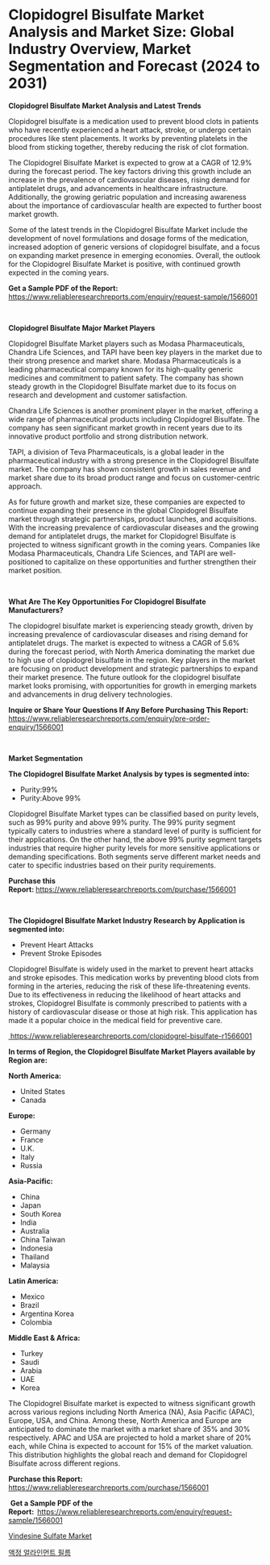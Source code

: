 <p><h1>Clopidogrel Bisulfate Market Analysis and Market Size: Global Industry Overview, Market Segmentation and Forecast (2024 to 2031)</h1></p><p><strong>Clopidogrel Bisulfate Market Analysis and Latest Trends</strong></p>
<p><p>Clopidogrel bisulfate is a medication used to prevent blood clots in patients who have recently experienced a heart attack, stroke, or undergo certain procedures like stent placements. It works by preventing platelets in the blood from sticking together, thereby reducing the risk of clot formation.</p><p>The Clopidogrel Bisulfate Market is expected to grow at a CAGR of 12.9% during the forecast period. The key factors driving this growth include an increase in the prevalence of cardiovascular diseases, rising demand for antiplatelet drugs, and advancements in healthcare infrastructure. Additionally, the growing geriatric population and increasing awareness about the importance of cardiovascular health are expected to further boost market growth.</p><p>Some of the latest trends in the Clopidogrel Bisulfate Market include the development of novel formulations and dosage forms of the medication, increased adoption of generic versions of clopidogrel bisulfate, and a focus on expanding market presence in emerging economies. Overall, the outlook for the Clopidogrel Bisulfate Market is positive, with continued growth expected in the coming years.</p></p>
<p><strong>Get a Sample PDF of the Report:&nbsp;</strong> <a href="https://www.reliableresearchreports.com/enquiry/request-sample/1566001">https://www.reliableresearchreports.com/enquiry/request-sample/1566001</a></p>
<p>&nbsp;</p>
<p><strong>Clopidogrel Bisulfate Major Market Players</strong></p>
<p><p>Clopidogrel Bisulfate Market players such as Modasa Pharmaceuticals, Chandra Life Sciences, and TAPI have been key players in the market due to their strong presence and market share. Modasa Pharmaceuticals is a leading pharmaceutical company known for its high-quality generic medicines and commitment to patient safety. The company has shown steady growth in the Clopidogrel Bisulfate market due to its focus on research and development and customer satisfaction.</p><p>Chandra Life Sciences is another prominent player in the market, offering a wide range of pharmaceutical products including Clopidogrel Bisulfate. The company has seen significant market growth in recent years due to its innovative product portfolio and strong distribution network.</p><p>TAPI, a division of Teva Pharmaceuticals, is a global leader in the pharmaceutical industry with a strong presence in the Clopidogrel Bisulfate market. The company has shown consistent growth in sales revenue and market share due to its broad product range and focus on customer-centric approach.</p><p>As for future growth and market size, these companies are expected to continue expanding their presence in the global Clopidogrel Bisulfate market through strategic partnerships, product launches, and acquisitions. With the increasing prevalence of cardiovascular diseases and the growing demand for antiplatelet drugs, the market for Clopidogrel Bisulfate is projected to witness significant growth in the coming years. Companies like Modasa Pharmaceuticals, Chandra Life Sciences, and TAPI are well-positioned to capitalize on these opportunities and further strengthen their market position.</p></p>
<p>&nbsp;</p>
<p><strong>What Are The Key Opportunities For Clopidogrel Bisulfate Manufacturers?</strong></p>
<p><p>The clopidogrel bisulfate market is experiencing steady growth, driven by increasing prevalence of cardiovascular diseases and rising demand for antiplatelet drugs. The market is expected to witness a CAGR of 5.6% during the forecast period, with North America dominating the market due to high use of clopidogrel bisulfate in the region. Key players in the market are focusing on product development and strategic partnerships to expand their market presence. The future outlook for the clopidogrel bisulfate market looks promising, with opportunities for growth in emerging markets and advancements in drug delivery technologies.</p></p>
<p><strong>Inquire or Share Your Questions If Any Before Purchasing This Report:</strong> <a href="https://www.reliableresearchreports.com/enquiry/pre-order-enquiry/1566001">https://www.reliableresearchreports.com/enquiry/pre-order-enquiry/1566001</a></p>
<p>&nbsp;</p>
<p><strong>Market Segmentation</strong></p>
<p><strong>The Clopidogrel Bisulfate Market Analysis by types is segmented into:</strong></p>
<p><ul><li>Purity:99%</li><li>Purity:Above 99%</li></ul></p>
<p><p>Clopidogrel Bisulfate Market types can be classified based on purity levels, such as 99% purity and above 99% purity. The 99% purity segment typically caters to industries where a standard level of purity is sufficient for their applications. On the other hand, the above 99% purity segment targets industries that require higher purity levels for more sensitive applications or demanding specifications. Both segments serve different market needs and cater to specific industries based on their purity requirements.</p></p>
<p><strong>Purchase this Report:&nbsp;</strong><a href="https://www.reliableresearchreports.com/purchase/1566001">https://www.reliableresearchreports.com/purchase/1566001</a></p>
<p>&nbsp;</p>
<p><strong>The Clopidogrel Bisulfate Market Industry Research by Application is segmented into:</strong></p>
<p><ul><li>Prevent Heart Attacks</li><li>Prevent Stroke Episodes</li></ul></p>
<p><p>Clopidogrel Bisulfate is widely used in the market to prevent heart attacks and stroke episodes. This medication works by preventing blood clots from forming in the arteries, reducing the risk of these life-threatening events. Due to its effectiveness in reducing the likelihood of heart attacks and strokes, Clopidogrel Bisulfate is commonly prescribed to patients with a history of cardiovascular disease or those at high risk. This application has made it a popular choice in the medical field for preventive care.</p></p>
<p><a href="https://www.reliableresearchreports.com/clopidogrel-bisulfate-r1566001">&nbsp;https://www.reliableresearchreports.com/clopidogrel-bisulfate-r1566001</a></p>
<p><strong>In terms of Region, the Clopidogrel Bisulfate Market Players available by Region are:</strong></p>
<p>
    <p> <strong> North America: </strong>
        <ul>
            <li>United States</li>
            <li>Canada</li>
        </ul>
        </p> 
    <p> <strong> Europe: </strong>
        <ul>
            <li>Germany</li>
            <li>France</li>
            <li>U.K.</li>
            <li>Italy</li>
            <li>Russia</li>
        </ul>
        </p> 
    <p> <strong> Asia-Pacific: </strong>
        <ul>
            <li>China</li>
            <li>Japan</li>
            <li>South Korea</li>
            <li>India</li>
            <li>Australia</li>
            <li>China Taiwan</li>
            <li>Indonesia</li>
            <li>Thailand</li>
            <li>Malaysia</li>
        </ul>
        </p> 
    <p> <strong> Latin America: </strong>
        <ul>
            <li>Mexico</li>
            <li>Brazil</li>
            <li>Argentina Korea</li>
            <li>Colombia</li>
        </ul>
        </p> 
    <p> <strong> Middle East & Africa: </strong>
        <ul>
            <li>Turkey</li>
            <li>Saudi</li>
            <li>Arabia</li>
            <li>UAE</li>
            <li>Korea</li>
        </ul>
    </p>
    </p>
<p><p>The Clopidogrel Bisulfate market is expected to witness significant growth across various regions including North America (NA), Asia Pacific (APAC), Europe, USA, and China. Among these, North America and Europe are anticipated to dominate the market with a market share of 35% and 30% respectively. APAC and USA are projected to hold a market share of 20% each, while China is expected to account for 15% of the market valuation. This distribution highlights the global reach and demand for Clopidogrel Bisulfate across different regions.</p></p>
<p><strong>Purchase this Report: </strong><a href="https://www.reliableresearchreports.com/purchase/1566001">https://www.reliableresearchreports.com/purchase/1566001</a></p>
<p>&nbsp;<strong>Get a Sample PDF of the Report:&nbsp;&nbsp;</strong><a href="https://www.reliableresearchreports.com/enquiry/request-sample/1566001">https://www.reliableresearchreports.com/enquiry/request-sample/1566001</a></p>
<p><strong></strong></p>
<p><p><a href="https://github.com/amirhossen31/Market-Research-Report-List-1/blob/main/vindesine-sulfate-market.md">Vindesine Sulfate Market</a></p><p><a href="https://github.com/mdmazharulnwr786/Market-Research-Report-List-2/blob/main/147229184295.md">액정 얼라인먼트 필름</a></p></p>